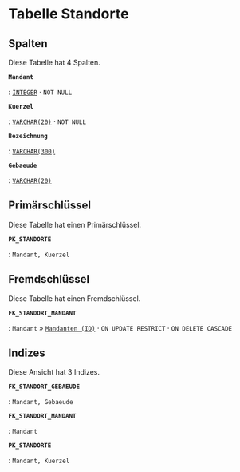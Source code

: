 # Tabelle **Standorte**



## Spalten

Diese Tabelle hat 4 Spalten.

**`Mandant`**

:   [`INTEGER`](https://firebirdsql.org/file/documentation/html/en/refdocs/fblangref40/firebird-40-language-reference.html#fblangref40-datatypes-inttypes) · `NOT NULL`

    

**`Kuerzel`**

:   [`VARCHAR(20)`](https://firebirdsql.org/file/documentation/html/en/refdocs/fblangref40/firebird-40-language-reference.html#fblangref40-datatypes-chartypes) · `NOT NULL`

    

**`Bezeichnung`**

:   [`VARCHAR(300)`](https://firebirdsql.org/file/documentation/html/en/refdocs/fblangref40/firebird-40-language-reference.html#fblangref40-datatypes-chartypes)

    

**`Gebaeude`**

:   [`VARCHAR(20)`](https://firebirdsql.org/file/documentation/html/en/refdocs/fblangref40/firebird-40-language-reference.html#fblangref40-datatypes-chartypes)

    

## Primärschlüssel

Diese Tabelle hat einen Primärschlüssel.

**`PK_STANDORTE`**

:   `Mandant, Kuerzel`

    

## Fremdschlüssel

Diese Tabelle hat einen Fremdschlüssel.

**`FK_STANDORT_MANDANT`**

:   `Mandant` » [`Mandanten (ID)`](../../tables/mandanten) · `ON UPDATE RESTRICT` · `ON DELETE CASCADE`

    

## Indizes

Diese Ansicht hat 3 Indizes.

**`FK_STANDORT_GEBAEUDE`**

:   `Mandant, Gebaeude`

    

**`FK_STANDORT_MANDANT`**

:   `Mandant`

    

**`PK_STANDORTE`**

:   `Mandant, Kuerzel`

    
